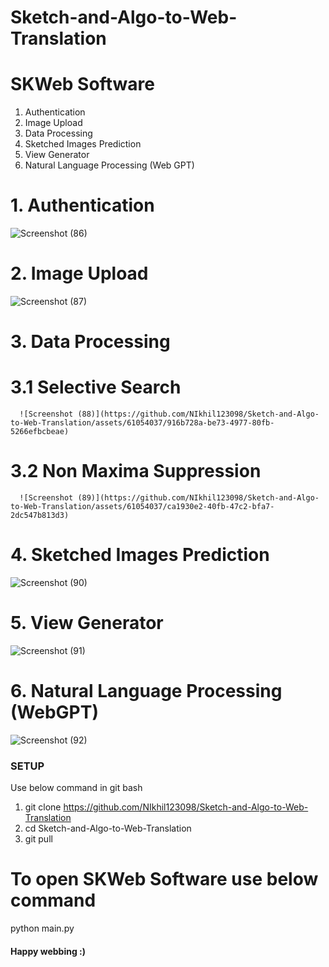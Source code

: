 # Sketch-and-Algo-to-Web-Translation

# SKWeb Software 
 1) Authentication
 2) Image Upload
 3) Data Processing
 4) Sketched Images Prediction
 5) View Generator
 6) Natural Language Processing (Web GPT)

# 1. Authentication 
![Screenshot (86)](https://github.com/NIkhil123098/Sketch-and-Algo-to-Web-Translation/assets/61054037/b53e51fb-ce5e-4c07-becb-16532f143fab)

# 2. Image Upload
![Screenshot (87)](https://github.com/NIkhil123098/Sketch-and-Algo-to-Web-Translation/assets/61054037/82f57c7b-1959-4f77-9406-b2932d5fd68b)

# 3. Data Processing
   # 3.1 Selective Search
      ![Screenshot (88)](https://github.com/NIkhil123098/Sketch-and-Algo-to-Web-Translation/assets/61054037/916b728a-be73-4977-80fb-5266efbcbeae)
   
   # 3.2 Non Maxima Suppression
      ![Screenshot (89)](https://github.com/NIkhil123098/Sketch-and-Algo-to-Web-Translation/assets/61054037/ca1930e2-40fb-47c2-bfa7-2dc547b813d3)

# 4. Sketched Images Prediction
![Screenshot (90)](https://github.com/NIkhil123098/Sketch-and-Algo-to-Web-Translation/assets/61054037/c7977e63-cd74-4564-8913-3ed992a6eb93)

# 5. View Generator 
![Screenshot (91)](https://github.com/NIkhil123098/Sketch-and-Algo-to-Web-Translation/assets/61054037/46ddbc12-f108-406f-95a4-4d42bfc3e029)

# 6. Natural Language Processing (WebGPT)
![Screenshot (92)](https://github.com/NIkhil123098/Sketch-and-Algo-to-Web-Translation/assets/61054037/b6be2406-8737-4f6e-b684-5367c6df8aa1)


### SETUP ###
Use below command in git bash

1) git clone https://github.com/NIkhil123098/Sketch-and-Algo-to-Web-Translation
2) cd Sketch-and-Algo-to-Web-Translation
3) git pull


# To open SKWeb Software use below command
python main.py 


#### Happy webbing :) ####

